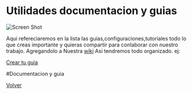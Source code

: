 
# Utilidades documentacion y guias
![Screen Shot](http://www.theweblabel.com/sites/default/files/field/image/Front%20End%20Developers%20-%20The%20Web%20Label.jpg)

Aqui refereciaremos en la lista las guias,configuraciones,tutoriales todo lo que creas importante y quieras compartir para conlaborar con nuestro trabajo.
Agregandolo a Nuestra [wiki](https://github.com/fredyteheranto/webfront/wiki)
Asi tendremos todo organizado. ej: 

[Crear tu guia](https://github.com/fredyteheranto/webfront/wiki/_new)

#Documentacion y guia


[Volver](https://github.com/fredyteheranto/webfront)

